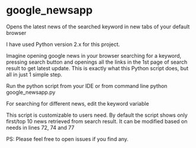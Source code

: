 # google_newsapp
Opens the latest news of the searched keyword in new tabs of your default browser

I have used Python version 2.x for this project.

Imagine opening google news in your browser searching for a keyword, pressing search button and openings all the links in the 1st page of search result to get latest update. This is exactly what this Python script does, but all in just 1 simple step.

Run the python script from your IDE or from command line python google_newsapp.py

For searching for different news, edit the keyword variable

This script is customizable to users need. By default the script shows only first/top 10 news retrieved from search result. It can be modified based on needs in lines 72, 74 and 77

PS: Please feel free to open issues if you find any. 
